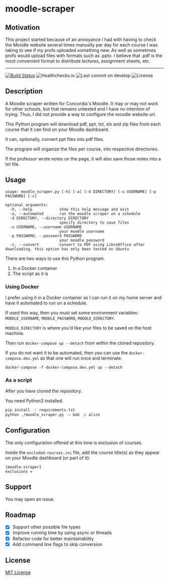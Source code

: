 # moodle-scraper

## Motivation

This project started because of an annoyance I had with having to check the Moodle website several times manually per day for each course I was taking to see if my profs uploaded something new. As well as sometimes profs would upload files with formats such as .pptx. I believe that .pdf is the most convenient format to distribute lectures, assignment sheets, etc.

---
[![Build Status](https://drone.gordon-pn.com/api/badges/gordonpn/moodle-scraper/status.svg)](https://drone.gordon-pn.com/gordonpn/moodle-scraper)
![Healthchecks.io](https://healthchecks.io/badge/603efbcd-b70d-424d-91cc-6560ba83d5eb/Workecps.svg)
![Last commit on develop](https://badgen.net/github/last-commit/gordonpn/moodle-scraper/develop)
![License](https://badgen.net/github/license/gordonpn/moodle-scraper)

## Description

A Moodle scraper written for Concordia's Moodle. It may or may not work for other schools, but that remains untested and I have no intention of trying. Thus, I did not provide a way to configure the moodle website url.

This Python program will download pdf, ppt, txt, xls and zip files from each course that it can find on your Moodle dashboard.

It can, optionally, convert ppt files into pdf files.

The program will organize the files per course, into respective directories.

If the professor wrote notes on the page, it will also save those notes into a txt file.

## Usage

```
usage: moodle_scraper.py [-h] [-a] [-d DIRECTORY] [-u USERNAME] [-p PASSWORD] [-c]

optional arguments:
  -h, --help            show this help message and exit
  -a, --automated       run the moodle scraper on a schedule
  -d DIRECTORY, --directory DIRECTORY
                        specify directory to save files
  -u USERNAME, --username USERNAME
                        your moodle username
  -p PASSWORD, --password PASSWORD
                        your moodle password
  -c, --convert         convert to PDF using LibreOffice after downloading. this option has only been tested on Ubuntu
```

There are two ways to use this Python program.

1. In a Docker container
2. The script as it is

### Using Docker

I prefer using it in a Docker container as I can run it on my home server and have it automated to run on a schedule.

If used this way, then you must set some environment variables: `MOODLE_USERNAME`, `MOODLE_PASSWORD`, `MOODLE_DIRECTORY`.

`MOODLE_DIRECTORY` is where you'd like your files to be saved on the host machine.

Then run `docker-compose up --detach` from within the cloned repository.

If you do not want it to be automated, then you can use the `docker-compose.dev.yml` as that one will run once and terminate.

`docker-compose -f docker-compose.dev.yml up --detach`

### As a script

After you have cloned the repository.

You need Python3 installed.

```bash
pip install -r requirements.txt
python ./moodle_scraper.py -u bob -p alice
```

## Configuration

The only configuration offered at this time is exclusion of courses.

Inside the `excluded-courses.ini` file, add the course title(s) as they appear on your Moodle dashboard (or part of it):
````
[moodle-scraper]
exclusions =
````

## Support

You may open an issue.

## Roadmap

*  [x] Support other possible file types
*  [x] Improve running time by using async or threads
*  [x] Refactor code for better maintainability
*  [x] Add command line flags to skip conversion

## License

[MIT License](./LICENSE)
